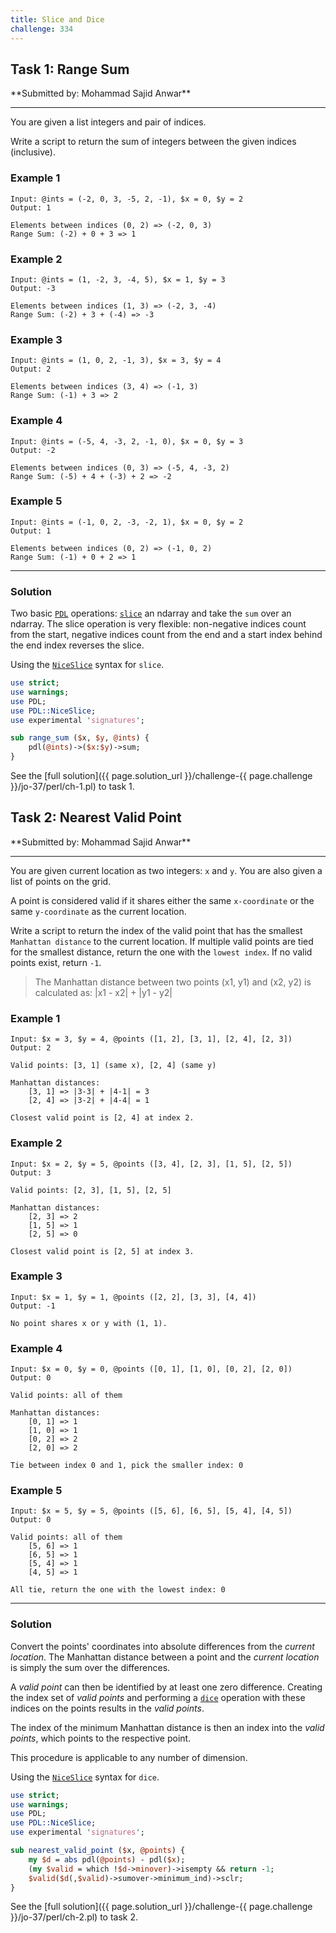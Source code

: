 ```yaml
---
title: Slice and Dice
challenge: 334
---
```

<h2 id="task-1">
Task 1: Range Sum
</h2>
**Submitted by: Mohammad Sajid Anwar**

---
You are given a list integers and pair of indices.

Write a script to return the sum of integers between the given indices (inclusive).

### Example 1
```
Input: @ints = (-2, 0, 3, -5, 2, -1), $x = 0, $y = 2
Output: 1

Elements between indices (0, 2) => (-2, 0, 3)
Range Sum: (-2) + 0 + 3 => 1
```
### Example 2
```
Input: @ints = (1, -2, 3, -4, 5), $x = 1, $y = 3
Output: -3

Elements between indices (1, 3) => (-2, 3, -4)
Range Sum: (-2) + 3 + (-4) => -3
```
### Example 3
```
Input: @ints = (1, 0, 2, -1, 3), $x = 3, $y = 4
Output: 2

Elements between indices (3, 4) => (-1, 3)
Range Sum: (-1) + 3 => 2
```
### Example 4
```
Input: @ints = (-5, 4, -3, 2, -1, 0), $x = 0, $y = 3
Output: -2

Elements between indices (0, 3) => (-5, 4, -3, 2)
Range Sum: (-5) + 4 + (-3) + 2 => -2
```
### Example 5
```
Input: @ints = (-1, 0, 2, -3, -2, 1), $x = 0, $y = 2
Output: 1

Elements between indices (0, 2) => (-1, 0, 2)
Range Sum: (-1) + 0 + 2 => 1
```
---
### Solution
Two basic [`PDL`](https://metacpan.org/pod/PDL) operations:
[`slice`](https://metacpan.org/pod/PDL::Slices#slice)
an ndarray and take the `sum` over an ndarray.
The slice operation is very flexible: non-negative indices count from the start, negative indices count from the end and a start index behind the end index reverses the slice.

Using the [`NiceSlice`](https://metacpan.org/pod/PDL::NiceSlice) syntax for `slice`.
```perl
use strict;
use warnings;
use PDL;
use PDL::NiceSlice;
use experimental 'signatures';

sub range_sum ($x, $y, @ints) {
    pdl(@ints)->($x:$y)->sum;
}
```
See the [full solution]({{ page.solution_url }}/challenge-{{ page.challenge }}/jo-37/perl/ch-1.pl) to task 1.

<!--
See [discussion](https://github.com/jo-37/the-bears-den/issues/XXX
-->

<h2 id="task-2">
Task 2: Nearest Valid Point
</h2>
**Submitted by: Mohammad Sajid Anwar**

---
You are given current location as two integers: `x` and `y`. You are also given a list of points on the grid.

A point is considered valid if it shares either the same `x-coordinate` or the same `y-coordinate` as the current location.

Write a script to return the index of the valid point that has the smallest `Manhattan distance` to the current location. If multiple valid points are tied for the smallest distance, return the one with the `lowest index`. If no valid points exist, return `-1`.

> The Manhattan distance between two points (x1, y1) and (x2, y2) is calculated as: \|x1 - x2\| + \|y1 - y2\|

### Example 1
```
Input: $x = 3, $y = 4, @points ([1, 2], [3, 1], [2, 4], [2, 3])
Output: 2

Valid points: [3, 1] (same x), [2, 4] (same y)

Manhattan distances:
    [3, 1] => |3-3| + |4-1| = 3
    [2, 4] => |3-2| + |4-4| = 1

Closest valid point is [2, 4] at index 2.
```
### Example 2
```
Input: $x = 2, $y = 5, @points ([3, 4], [2, 3], [1, 5], [2, 5])
Output: 3

Valid points: [2, 3], [1, 5], [2, 5]

Manhattan distances:
    [2, 3] => 2
    [1, 5] => 1
    [2, 5] => 0

Closest valid point is [2, 5] at index 3.
```
### Example 3
```
Input: $x = 1, $y = 1, @points ([2, 2], [3, 3], [4, 4])
Output: -1

No point shares x or y with (1, 1).
```
### Example 4
```
Input: $x = 0, $y = 0, @points ([0, 1], [1, 0], [0, 2], [2, 0])
Output: 0

Valid points: all of them

Manhattan distances:
    [0, 1] => 1
    [1, 0] => 1
    [0, 2] => 2
    [2, 0] => 2

Tie between index 0 and 1, pick the smaller index: 0
```
### Example 5
```
Input: $x = 5, $y = 5, @points ([5, 6], [6, 5], [5, 4], [4, 5])
Output: 0

Valid points: all of them
    [5, 6] => 1
    [6, 5] => 1
    [5, 4] => 1
    [4, 5] => 1

All tie, return the one with the lowest index: 0
```
---
### Solution
Convert the points' coordinates into absolute differences from the _current location_.
The Manhattan distance between a point and the _current location_ is simply the sum over the differences.

A _valid point_ can then be identified by at least one zero difference.
Creating the index set of _valid points_ and performing a
[`dice`](https://metacpan.org/pod/PDL::Slices#dice)
operation with these indices on the points results in the _valid points_.

The index of the minimum Manhattan distance is then an index into the _valid points_, which points to the respective point.

This procedure is applicable to any number of dimension.

Using the [`NiceSlice`](https://metacpan.org/pod/PDL::NiceSlice) syntax for `dice`.

```perl
use strict;
use warnings;
use PDL;
use PDL::NiceSlice;
use experimental 'signatures';

sub nearest_valid_point ($x, @points) {
    my $d = abs pdl(@points) - pdl($x);
    (my $valid = which !$d->minover)->isempty && return -1;
    $valid($d(,$valid)->sumover->minimum_ind)->sclr;
}
```
See the [full solution]({{ page.solution_url }}/challenge-{{ page.challenge }}/jo-37/perl/ch-2.pl) to task 2.

<!--
See [discussion](https://github.com/jo-37/the-bears-den/issues/XXX
-->
